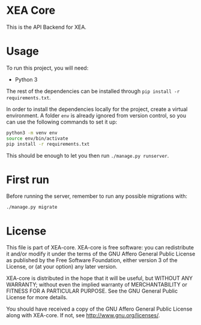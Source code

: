 XEA Core
========

This is the API Backend for XEA.

Usage
=====

To run this project, you will need:
- Python 3

The rest of the dependencies can be installed through `pip install -r
requirements.txt`.

In order to install the dependencies locally for the project, create a
virtual environment. A folder `env` is already ignored from version
control, so you can use the following commands to set it up:

```bash
python3 -m venv env
source env/bin/activate
pip install -r requirements.txt
```

This should be enough to let you then run `./manage.py runserver`.

First run
=========

Before running the server, remember to run any possible migrations with:

`./manage.py migrate`

License
=========

This file is part of XEA-core. XEA-core is free software: you can redistribute it and/or modify it under the terms of the GNU Affero General Public License as published by the Free Software Foundation, either version 3 of the License, or (at your option) any later version.

XEA-core is distributed in the hope that it will be useful, but WITHOUT ANY WARRANTY; without even the implied warranty of MERCHANTABILITY or FITNESS FOR A PARTICULAR PURPOSE. See the GNU General Public License for more details.

You should have received a copy of the GNU Affero General Public License along with XEA-core. If not, see http://www.gnu.org/licenses/.
